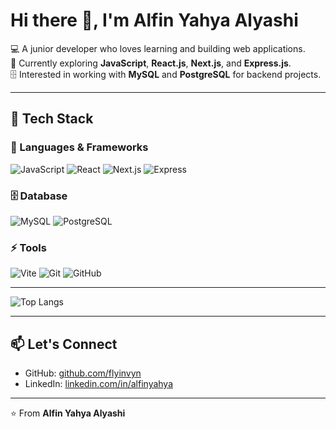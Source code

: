 # Hi there 👋, I'm Alfin Yahya Alyashi

💻 A junior developer who loves learning and building web applications.  
🌱 Currently exploring **JavaScript**, **React.js**, **Next.js**, and **Express.js**.  
🗄️ Interested in working with **MySQL** and **PostgreSQL** for backend projects.  

---

## 🔧 Tech Stack

### 🚀 Languages & Frameworks
![JavaScript](https://img.shields.io/badge/JavaScript-ES6+-yellow?logo=javascript)
![React](https://img.shields.io/badge/React-20232A?logo=react&logoColor=61DAFB)
![Next.js](https://img.shields.io/badge/Next.js-black?logo=next.js)
![Express](https://img.shields.io/badge/Express.js-404D59?logo=express)

### 🗄️ Database
![MySQL](https://img.shields.io/badge/MySQL-005C84?logo=mysql&logoColor=white)
![PostgreSQL](https://img.shields.io/badge/PostgreSQL-316192?logo=postgresql&logoColor=white)

### ⚡ Tools
![Vite](https://img.shields.io/badge/Vite-646CFF?logo=vite&logoColor=white)
![Git](https://img.shields.io/badge/Git-F05032?logo=git&logoColor=white)
![GitHub](https://img.shields.io/badge/GitHub-100000?logo=github&logoColor=white)

---

![Top Langs](https://github-readme-stats.vercel.app/api/top-langs/?username=flyinvyn&layout=compact&theme=tokyonight)

---

## 📫 Let's Connect
- GitHub: [github.com/flyinvyn](https://github.com/flyinvyn)  
- LinkedIn: [linkedin.com/in/alfinyahya](https://www.linkedin.com/in/alfinyahya/)  

---

⭐️ From **Alfin Yahya Alyashi**

